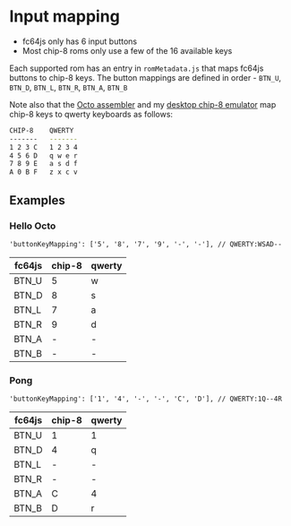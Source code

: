 # Input mapping

* fc64js only has 6 input buttons
* Most chip-8 roms only use a few of the 16 available keys

Each supported rom has an entry in `romMetadata.js` that maps fc64js buttons to chip-8 keys. The button mappings are defined in order - `BTN_U`, `BTN_D`, `BTN_L`, `BTN_R`, `BTN_A`, `BTN_B`

Note also that the [Octo assembler](https://github.com/JohnEarnest/Octo) and my [desktop chip-8 emulator](https://github.com/TheInvader360/chip8) map chip-8 keys to qwerty keyboards as follows:

```bash
CHIP-8    QWERTY
-------   -------
1 2 3 C   1 2 3 4
4 5 6 D   q w e r
7 8 9 E   a s d f
A 0 B F   z x c v
```

## Examples

### Hello Octo

`'buttonKeyMapping': ['5', '8', '7', '9', '-', '-'], // QWERTY:WSAD--`

| fc64js | chip-8 | qwerty |
| ------ | ------ | ------ |
| BTN_U  | 5      | w      |
| BTN_D  | 8      | s      |
| BTN_L  | 7      | a      |
| BTN_R  | 9      | d      |
| BTN_A  | -      | -      |
| BTN_B  | -      | -      |

### Pong

`'buttonKeyMapping': ['1', '4', '-', '-', 'C', 'D'], // QWERTY:1Q--4R`

| fc64js | chip-8 | qwerty |
| ------ | ------ | ------ |
| BTN_U  | 1      | 1      |
| BTN_D  | 4      | q      |
| BTN_L  | -      | -      |
| BTN_R  | -      | -      |
| BTN_A  | C      | 4      |
| BTN_B  | D      | r      |
